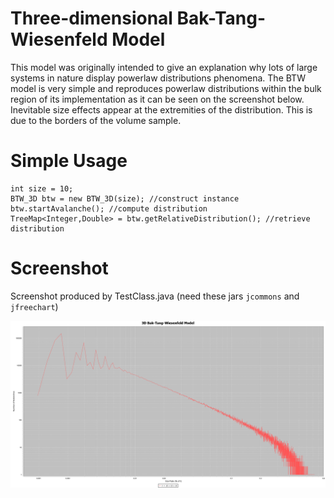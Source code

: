 # Three-dimensional Bak-Tang-Wiesenfeld Model

This model was originally intended to give an explanation why lots of large systems in nature display powerlaw distributions phenomena. The BTW model is very simple and reproduces powerlaw distributions within the bulk region of its implementation as it can be seen on the screenshot below. Inevitable size effects appear at the extremities of the distribution. This is due to the borders of the volume sample.

# Simple Usage

```
int size = 10;
BTW_3D btw = new BTW_3D(size); //construct instance
btw.startAvalanche(); //compute distribution
TreeMap<Integer,Double> = btw.getRelativeDistribution(); //retrieve distribution
```

# Screenshot
Screenshot produced by TestClass.java (need these jars `jcommons` and `jfreechart`)

![example](https://github.com/rsterkendries/BTW-3D-model/blob/master/images/average_1000xp_on_16x16x16_grid.png)
